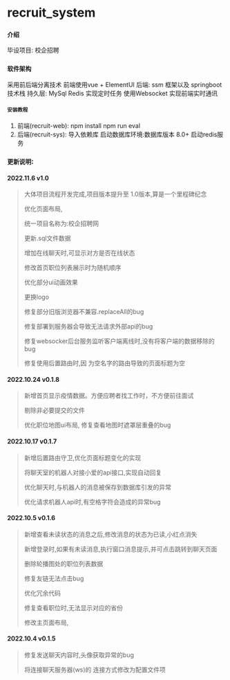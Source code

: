 # recruit_system
### `介绍`
毕设项目: 校企招聘   

### `软件架构`
采用前后端分离技术
前端使用vue + ElementUI 
后端: ssm 框架以及 springboot技术栈
持久层: MySql 
Redis 实现定时任务
使用Websocket 实现前端实时通讯


#### `安装教程`

1.  前端(recruit-web):
        npm install
        npm run eval
2.  后端(recruit-sys):
        导入依赖库
        启动数据库环境:数据库版本 8.0+
        启动redis服务

### `更新说明`:

#### 2022.11.6  v1.0

> 大体项目流程开发完成,项目版本提升至 1.0版本,算是一个里程碑纪念
>
> 优化页面布局,
>
> 统一项目名称为:校企招聘网
>
> 更新.sql文件数据
>
> 增加在线聊天时,可显示对方是否在线状态
>
> 修改首页职位列表展示时为随机顺序
>
> 优化部分ui动画效果
>
> 更换logo
>
> 修复部分旧版浏览器不兼容.replaceAll的bug
>
> 修复部署到服务器会导致无法请求外部api的bug
>
> 修复websocker后台服务监听客户端离线时,没有将客户端的数据移除的bug
>
> 修复使用后置路由时,因 为空名字的路由导致的页面标题为空

#### 2022.10.24  v0.1.8

> 新增首页显示疫情数据。方便应聘者找工作时，不方便前往面试
>
> 剔除非必要提交的文件
>
> 优化职位地图ui布局, 修复查看地图时遮罩层重叠的bug

#### 2022.10.17  v0.1.7
> 新增后置路由守卫,优化页面标题变化的实现
>
> 将聊天室的机器人对接小爱的api接口,实现自动回复
>
> 优化聊天时,与机器人的消息被保存到数据库引发的异常
>
> 优化请求机器人api时,有空格字符会造成的异常bug

#### 2022.10.5   v0.1.6
> 新增查看未读状态的消息之后,修改消息的状态为已读,小红点消失
>
> 新增登录时,如果有未读消息,执行窗口消息提示,并可点击跳转到聊天页面
>
> 删除轮播图处的职位列表数据
>
> 修复友链无法点击bug
>
> 优化冗余代码
>
> 修复查看职位时,无法显示对应的省份
>
> 修改主页面布局,

#### 2022.10.4   v0.1.5
> 修复发送聊天内容时,头像获取异常的bug
>
> 将连接聊天服务器(ws)的 连接方式修改为配置文件项
